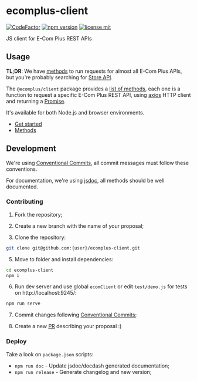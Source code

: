 # ecomplus-client

[![CodeFactor](https://www.codefactor.io/repository/github/ecomclub/ecomplus-client/badge)](https://www.codefactor.io/repository/github/ecomclub/ecomplus-client)
[![npm version](https://img.shields.io/npm/v/@ecomplus/client.svg)](https://www.npmjs.org/@ecomplus/client)
[![license mit](https://img.shields.io/badge/License-MIT-yellow.svg)](https://opensource.org/licenses/MIT)

JS client for E-Com Plus REST APIs

## Usage

**TL;DR**: We have
[methods](https://developers.e-com.plus/ecomplus-client/ecomClient.html)
to run requests for almost all E-Com Plus APIs,
but you're probably searching for
[Store API](https://developers.e-com.plus/ecomplus-client/ecomClient.html#.store).

The `@ecomplus/client` package provides a
[list of methods](https://developers.e-com.plus/ecomplus-client/ecomClient.html),
each one is a function to request a specific E-Com Plus REST API,
using [axios](https://github.com/axios/axios) HTTP client
and returning a
[Promise](https://developer.mozilla.org/docs/Web/JavaScript/Reference/Global_Objects/Promise).

It's available for both Node.js and browser environments.

- [Get started](https://developers.e-com.plus/ecomplus-client/module-@ecomplus_client.html)
- [Methods](https://developers.e-com.plus/ecomplus-client/ecomClient.html)

## Development

We're using
[Conventional Commits](https://www.conventionalcommits.org/en/v1.0.0-beta.4/),
all commit messages must follow these conventions.

For documentation, we're using [jsdoc](https://jsdoc.app/),
all methods should be well documented.

### Contributing

1. Fork the repository;

2. Create a new branch with the name of your proposal;

4. Clone the repository:
```bash
git clone git@github.com:{user}/ecomplus-client.git
```

5. Move to folder and install dependencies:
```bash
cd ecomplus-client
npm i
```

6. Run dev server and use global `ecomClient`
or edit `test/demo.js` for tests on http://localhost:9245/:
```bash
npm run serve
```

7. Commit changes following
[Conventional Commits](https://www.conventionalcommits.org/en/v1.0.0-beta.4/);

8. Create a new [PR](https://github.com/ecomclub/ecomplus-client/pulls)
describing your proposal :)

### Deploy

Take a look on `package.json` scripts:

- `npm run doc` - Update jsdoc/docdash generated documentation;
- `npm run release` - Generate changelog and new version;
